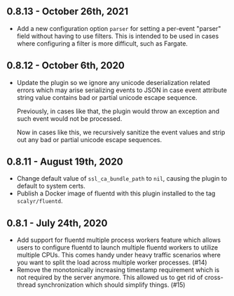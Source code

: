 ## 0.8.13 - October 26th, 2021

- Add a new configuration option `parser` for setting a per-event "parser" field without
  having to use filters. This is intended to be used in cases where configuring a filter
  is more difficult, such as Fargate.

## 0.8.12 - October 6th, 2020

- Update the plugin so we ignore any unicode deserialization related errors which may arise
  serializing events to JSON in case event attribute string value contains bad or partial
  unicode escape sequence.

  Previously, in cases like that, the plugin would throw an exception and such event would not be
  processed.

  Now in cases like this, we recursively sanitize the event values and strip out any bad or partial
  unicode escape sequences.

## 0.8.11 - August 19th, 2020

- Change default value of `ssl_ca_bundle_path` to `nil`, causing the plugin to default to system certs.
- Publish a Docker image of fluentd with this plugin installed to the tag `scalyr/fluentd`.

## 0.8.1 - July 24th, 2020

- Add support for fluentd multiple process workers feature which allows users to configure
  fluentd to launch multiple fluentd workers to utilize multiple CPUs. This comes handy
  under heavy traffic scenarios where you want to split the load across multiple worker
  processes. (#14)
- Remove the monotonically increasing timestamp requirement which is not required by the server
  anymore. This allowed us to get rid of cross-thread synchronization which should simplify
  things. (#15)
